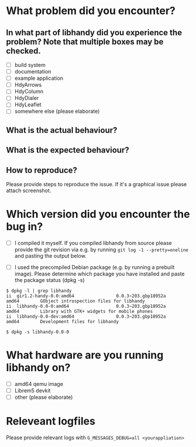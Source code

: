 # What problem did you encounter?

## In what part of libhandy did you experience the problem? Note that multiple boxes may be checked.

 - [ ] build system
 - [ ] documentation
 - [ ] example application
 - [ ] HdyArrows
 - [ ] HdyColumn
 - [ ] HdyDialer
 - [ ] HdyLeaflet
 - [ ] somewhere else (please elaborate)

## What is the actual behaviour?

## What is the expected behaviour?

## How to reproduce?

  Please provide steps to reproduce the issue. If it's a graphical issue please
  attach screenshot.

# Which version did you encounter the bug in?

 - [ ] I compiled it myself. If you compiled libhandy from source please provide the
   git revision via e.g. by running ``git log -1 --pretty=oneline`` and pasting
   the output below.

 - [ ] I used the precompiled Debian package (e.g. by running a prebuilt
   image). Please determine which package you have installed and paste the package status (dpkg -s)

```
$ dpkg -l | grep libhandy
ii  gir1.2-handy-0.0:amd64                0.0.3~203.gbp18952a                     amd64        GObject introspection files for libhandy                                                                           
ii  libhandy-0.0-0:amd64                  0.0.3~203.gbp18952a                     amd64        Library with GTK+ widgets for mobile phones                                                                        
ii  libhandy-0.0-dev:amd64                0.0.3~203.gbp18952a                     amd64        Development files for libhandy

$ dpkg -s libhandy-0.0-0
```

# What hardware are you running libhandy on?

 - [ ] amd64 qemu image
 - [ ] Librem5 devkit
 - [ ] other (please elaborate)

# Releveant logfiles

  Please provide relevant logs with ``G_MESSAGES_DEBUG=all <yourappliation>``


